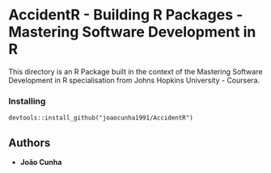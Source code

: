 # AccidentR - Building R Packages - Mastering Software Development in R

This directory is an R Package built in the context of the Mastering Software Development in R specialisation from Johns Hopkins University - Coursera.

### Installing

```{r eval=FALSE}
devtools::install_github("joaocunha1991/AccidentR")
```

## Authors

* **João Cunha**

